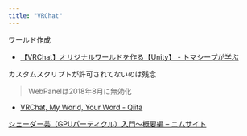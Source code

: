 ```yaml
---
title: "VRChat"
---
```


ワールド作成
- [【VRChat】オリジナルワールドを作る【Unity】 - トマシープが学ぶ](http://bibinbaleo.hatenablog.com/entry/2017/11/24/183801)

カスタムスクリプトが許可されてないのは残念

>  WebPanelは2018年8月に無効化
- [VRChat, My World, Your Word - Qiita](https://qiita.com/katanov/items/8a7aed9a92c77528602f)

[シェーダー芸（GPUパーティクル）入門～概要編 – ニムサイト](https://nimushiki.com/2018/09/28/1203/)

